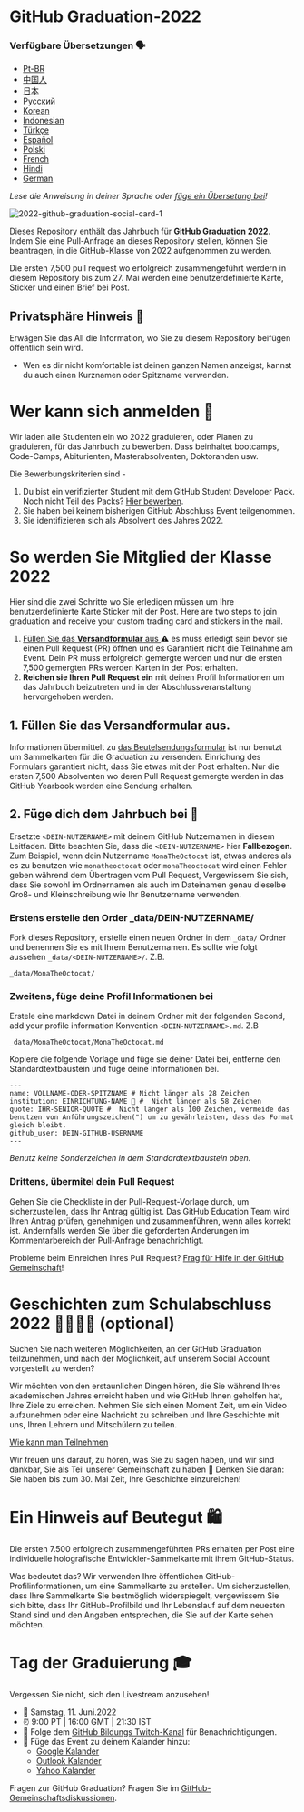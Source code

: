 # GitHub Graduation-2022

### Verfügbare Übersetzungen 🗣

* [Pt-BR](https://bit.ly/3LI8kAc)
* [中国人](https://bit.ly/3kE3Ezc)
* [日本](https://bit.ly/38TCVfm)
* [Русский](https://bit.ly/3w7d7EL)
* [Korean](https://bit.ly/3MS4owN)
* [Indonesian](https://bit.ly/3yeTRrI)
* [Türkçe](./translations/README.tr.md)
* [Español](https://bit.ly/3wqpwUz)
* [Polski](https://bit.ly/38c411k)
* [French](./translations/README.fr.md)
* [Hindi](./translations/README.hi.md)
* [German](./translations/README.de.md)

*Lese die Anweisung in deiner Sprache oder [füge ein Übersetung bei](translations/README.md)!*

![2022-github-graduation-social-card-1](/assets/GHG_Blog_1.jpg)



Dieses Repository enthält das Jahrbuch für **GitHub Graduation 2022**. Indem Sie eine Pull-Anfrage an dieses Repository stellen, können Sie beantragen, in die GitHub-Klasse von 2022 aufgenommen zu werden.

Die ersten 7,500 pull request wo erfolgreich zusammengeführt werdern in diesem Repository bis zum 27. Mai werden eine benutzerdefinierte Karte, Sticker und einen Brief bei Post.


## Privatsphäre Hinweis 👀
Erwägen Sie das All die Information, wo Sie zu diesem Repository beifügen öffentlich sein wird.

- Wen es dir nicht komfortable ist deinen ganzen Namen anzeigst, kannst du auch einen Kurznamen oder Spitzname verwenden.


# Wer kann sich anmelden 📝
Wir laden alle Studenten ein wo 2022 graduieren, oder Planen zu graduieren, für das Jahrbuch zu bewerben. Dass beinhaltet bootcamps, Code-Camps, Abiturienten, Masterabsolventen, Doktoranden usw.

Die Bewerbungskriterien sind -
1. Du bist ein verifizierter Student mit dem GitHub Student Developer Pack. Noch nicht Teil des Packs? [Hier bewerben](https://education.github.com/discount_requests/student_application?utm_source=2022-06-11-GitHubGraduation).
2. Sie haben bei keinem bisherigen GitHub Abschluss Event teilgenommen.
3. Sie identifizieren sich als Absolvent des Jahres 2022.

# So werden Sie Mitglied der Klasse 2022
Hier sind die zwei Schritte wo Sie erledigen müssen um Ihre benutzerdefinierte Karte Sticker mit der Post.
Here are two steps to join graduation and receive your custom trading card and stickers in the mail.
1. [Füllen Sie das **Versandformular** aus ](https://airtable.com/shrVMo8ItH4wjsO9f)
 ⚠️ es muss erledigt sein bevor sie einen Pull Request (PR) öffnen und es Garantiert nicht die Teilnahme am Event. Dein PR muss erfolgreich gemergte werden und nur die ersten 7,500 gemergten PRs werden Karten in der Post erhalten.
2. **Reichen sie Ihren Pull Request ein** mit deinen Profil Informationen um das Jahrbuch beizutreten und in der Abschlussveranstaltung hervorgehoben werden.

## 1. Füllen Sie das Versandformular aus.
Informationen übermittelt zu [das Beutelsendungsformular](https://airtable.com/shrVMo8ItH4wjsO9f) ist nur benutzt um Sammelkarten für die Graduation zu versenden. Einrichung des Formulars garantiert nicht, dass Sie etwas mit der Post erhalten. Nur die ersten 7,500 Absolventen wo deren Pull Request gemergte werden in das GitHub Yearbook werden eine Sendung erhalten.

## 2. Füge dich dem Jahrbuch bei 🏫
Ersetzte `<DEIN-NUTZERNAME>` mit deinem GitHub Nutzernamen in diesem Leitfaden. Bitte beachten Sie, dass die `<DEIN-NUTZERNAME>` hier **Fallbezogen**. Zum Beispiel, wenn dein Nutzername `MonaTheOctocat` ist, etwas anderes als es zu benutzen wie `monatheoctocat` oder `monaTheoctocat` wird einen Fehler geben während dem Übertragen vom Pull Request, Vergewissern Sie sich, dass Sie sowohl im Ordnernamen als auch im Dateinamen genau dieselbe Groß- und Kleinschreibung wie Ihr Benutzername verwenden.

### Erstens erstelle den Order _data/DEIN-NUTZERNAME/
Fork dieses Repository, erstelle einen neuen Ordner in dem `_data/` Ordner und benennen Sie es mit Ihrem Benutzernamen. Es sollte wie folgt aussehen `_data/<DEIN-NUTZERNAME>/`. Z.B.
```
_data/MonaTheOctocat/
```

### Zweitens, füge deine Profil Informationen bei
Erstele eine markdown Datei in deinem Ordner mit der folgenden
Second, add your profile information Konvention `<DEIN-NUTZERNAME>.md`. Z.B
```
_data/MonaTheOctocat/MonaTheOctocat.md
```
Kopiere die folgende Vorlage und füge sie deiner Datei bei, entferne den Standardtextbaustein und füge deine Informationen bei.
```
---
name: VOLLNAME-ODER-SPITZNAME # Nicht länger als 28 Zeichen
institution: EINRICHTUNG-NAME 🚩 #  Nicht länger als 58 Zeichen
quote: IHR-SENIOR-QUOTE #  Nicht länger als 100 Zeichen, vermeide das benutzen von Anführungszeichen(") um zu gewährleisten, dass das Format gleich bleibt.
github_user: DEIN-GITHUB-USERNAME
---
```

_Benutz keine Sonderzeichen in dem Standardtextbaustein oben._


### Drittens, übermitel dein Pull Request
Gehen Sie die Checkliste in der Pull-Request-Vorlage durch, um sicherzustellen, dass Ihr Antrag gültig ist. Das GitHub Education Team wird Ihren Antrag prüfen, genehmigen und zusammenführen, wenn alles korrekt ist. Andernfalls werden Sie über die geforderten Änderungen im Kommentarbereich der Pull-Anfrage benachrichtigt.

Probleme beim Einreichen Ihres Pull Request? [Frag für Hilfe in der GitHub Gemeinschaft](https://github.com/orgs/github-community/discussions/categories/github-education)!

# Geschichten zum Schulabschluss 2022 👩‍🏫👨‍🏫 (optional)
Suchen Sie nach weiteren Möglichkeiten, an der GitHub Graduation teilzunehmen, und nach der Möglichkeit, auf unserem Social Account vorgestellt zu werden?

Wir möchten von den erstaunlichen Dingen hören, die Sie während Ihres akademischen Jahres erreicht haben und wie GitHub Ihnen geholfen hat, Ihre Ziele zu erreichen. Nehmen Sie sich einen Moment Zeit, um ein Video aufzunehmen oder eine Nachricht zu schreiben und Ihre Geschichte mit uns, Ihren Lehrern und Mitschülern zu teilen.

[Wie kann man Teilnehmen](https://drive.google.com/file/d/1AcgUKLXx6WIC5s4eanzOfj8EsiYHARrt/view?usp=sharing)

Wir freuen uns darauf, zu hören, was Sie zu sagen haben, und wir sind dankbar, Sie als Teil unserer Gemeinschaft zu haben 💖
Denken Sie daran: Sie haben bis zum 30. Mai Zeit, Ihre Geschichte einzureichen!
 


# Ein Hinweis auf Beutegut 🛍
Die ersten 7.500 erfolgreich zusammengeführten PRs erhalten per Post eine individuelle holografische Entwickler-Sammelkarte mit ihrem GitHub-Status.

Was bedeutet das? Wir verwenden Ihre öffentlichen GitHub-Profilinformationen, um eine Sammelkarte zu erstellen. Um sicherzustellen, dass Ihre Sammelkarte Sie bestmöglich widerspiegelt, vergewissern Sie sich bitte, dass Ihr GitHub-Profilbild und Ihr Lebenslauf auf dem neuesten Stand sind und den Angaben entsprechen, die Sie auf der Karte sehen möchten.

# Tag der Graduierung 🎓
Vergessen Sie nicht, sich den Livestream anzusehen!

- 📆 Samstag, 11. Juni.2022
- ⏰ 9:00 PT | 16:00 GMT | 21:30 IST
- 📍 Folge dem  [GitHub Bildungs Twitch-Kanal](https://twitch.tv/githubeducation) für Benachrichtigungen.
- 📎 Füge das Event zu deinem Kalander hinzu:
  - [Google Kalander](https://calendar.google.com/calendar/render?action=TEMPLATE&dates=20220611T160000Z%2F20220611T180000Z&details=&location=https%3A%2F%2Fwww.twitch.tv%2Fgithubeducation&text=%F0%9F%8E%89%F0%9F%8E%8A%20GitHub%20Graduation%202022%20%F0%9F%8E%89%F0%9F%8E%8A)
  - [Outlook Kalander](https://outlook.live.com/calendar/0/deeplink/compose?allday=false&body=&enddt=2022-06-11T18%3A00%3A00%2B00%3A00&location=https%3A%2F%2Fwww.twitch.tv%2Fgithubeducation&path=%2Fcalendar%2Faction%2Fcompose&rru=addevent&startdt=2022-06-11T16%3A00%3A00%2B00%3A00&subject=%F0%9F%8E%89%F0%9F%8E%8A%20GitHub%20Graduation%202022%20%F0%9F%8E%89%F0%9F%8E%8A)
  - [Yahoo Kalander](https://calendar.yahoo.com/?desc=&dur=&et=20220611T180000Z&in_loc=https%3A%2F%2Fwww.twitch.tv%2Fgithubeducation&st=20220611T160000Z&title=%F0%9F%8E%89%F0%9F%8E%8A%20GitHub%20Graduation%202022%20%F0%9F%8E%89%F0%9F%8E%8A&v=60)


Fragen zur GitHub Graduation? Fragen Sie im [GitHub-Gemeinschaftsdiskussionen](https://github.com/orgs/github-community/discussions/categories/github-education).
